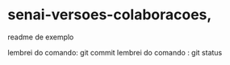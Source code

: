 # senai-versoes-colaboracoes,

readme de exemplo

lembrei do comando: git commit
lembrei do comando : git status
